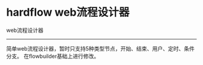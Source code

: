 ﻿# hardflow web流程设计器

web流程设计器

---

简单web流程设计器，暂时只支持5种类型节点，开始、结束、用户、定时、条件分支。
在flowbuilder基础上进行修改。





